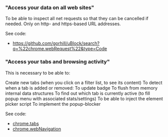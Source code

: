 ### "Access your data on all web sites"

To be able to inspect all net requests so that they can be cancelled if needed.
Only on http- and https-based URL addresses.

See code:

- https://github.com/gorhill/uBlock/search?q=%22chrome.webRequest%22&type=Code

### "Access your tabs and browsing activity"

This is necessary to be able to:

Create new tabs (when you click on a filter list, to see its content)
To detect when a tab is added or removed:
To update badge
To flush from memory internal data structures
To find out which tab is currently active (to fill popup menu with associated stats/settings)
To be able to inject the element picker script
To implement the popup-blocker

See code:

- [chrome.tabs](https://github.com/gorhill/uBlock/search?q=%22chrome.tabs%22&type=Code)
- [chrome.webNavigation](https://github.com/gorhill/uBlock/search?q=%22chrome.webNavigation%22&type=Code)